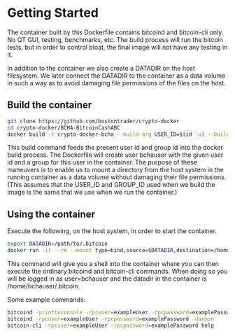 # Getting Started

The container built by this Dockerfile contains bitcoind and bitcoin-cli only.  No QT GUI, testing, benchmarks, etc.
The build process will run the bitcoin tests, but in order to control bloat, the final image will not have 
any testing in it.

In addition to the container we also create a DATADIR on the host filesystem.  We later connect the DATADIR to the container as a data volume in such a way as to avoid damaging file permissions of the files on the host.

## Build the container

```sh
git clone https://github.com/bostontrader/crypto-docker
cd crypto-docker/BCHA-BitcoinCashABC
docker build -t crypto-docker-bcha --build-arg USER_ID=$(id -u) --build-arg GROUP_ID=$(id -g) .
```
This build command feeds the present user id and group id into the docker build process.  The Dockerfile will
create user bchauser with the given user id and a group for this user in the container.  The purpose of these maneuvers
is to enable us to mount a directory from the host system in the running container as a data volume without damaging 
their file permissions.  (This assumes that the USER_ID and GROUP_ID used when we build the image is the same
that we use when we run the container.)


## Using the container

Execute the following, on the host system, in order to start the container.

```sh
export DATADIR=/path/to/.bitcoin
docker run -it --rm --mount type=bind,source=$DATADIR,destination=/home/bchauser/.bitcoin crypto-docker-bcha
```
This command will give you a shell into the container where you can then execute the ordinary bitcoind and bitcoin-cli commands.
When doing so you will be logged in as user=bchauser and the datadir in the container is /home/bchauser/.bitcoin.

Some example commands:

```sh
bitcoind -printtoconsole -rpcuser=exampleUser -rpcpassword=examplePassword
bitcoind -rpcuser=exampleUser -rpcpassword=examplePassword -daemon
bitcoin-cli -rpcuser=exampleUser -rpcpassword=examplePassword help
```

